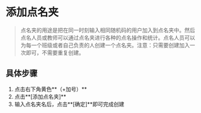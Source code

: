 # 添加点名夹

> 点名夹的用途是把在同一时刻输入相同随机码的用户加入到点名夹中。然后点名人员或教师可以通过点名夹进行各种的点名操作和统计。点名人员可以为每一个班级或者自己负责的人创建一个点名夹。注意：只需要创建加入一次即可，不需要重复创建。

## 具体步骤
1. 点击右下角黄色**（+加号）** 
2. 点击**[添加点名夹]** 
3. 输入点名夹名后，点击**[确定]**即可完成创建